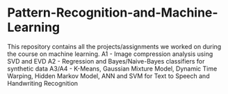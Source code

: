 # Pattern-Recognition-and-Machine-Learning
This repository contains all the projects/assignments we worked on during the course on machine learning.
A1 - Image compression analysis using SVD and EVD
A2 - Regression and Bayes/Naive-Bayes classifiers for synthetic data
A3/A4 - K-Means, Gaussian Mixture Model, Dynamic Time Warping, Hidden Markov Model, ANN and SVM for Text to Speech and Handwriting Recognition
